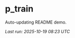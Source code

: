 # p_train

Auto-updating README demo.

<!--START_SECTION:status-->
_Last run: 2025-10-19 08:23 UTC_
<!--END_SECTION:status-->













































































































































































































































































































































































































































































































































































































































































































































































































































































































































































































































































































































































































































































































































































































